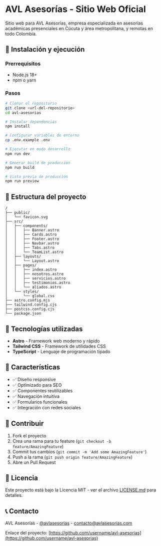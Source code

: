 
# AVL Asesorías - Sitio Web Oficial

Sitio web para AVL Asesorías, empresa especializada en asesorías académicas presenciales en Cúcuta y área metropolitana, y remotas en todo Colombia.

## 🚀 Instalación y ejecución

### Prerrequisitos
- Node.js 18+ 
- npm o yarn

### Pasos

```bash
# Clonar el repositorio
git clone <url-del-repositorio>
cd avl-asesorias

# Instalar dependencias
npm install

# Configurar variables de entorno
cp .env.example .env

# Ejecutar en modo desarrollo
npm run dev

# Generar build de producción
npm run build

# Vista previa de producción
npm run preview
```

## 📁 Estructura del proyecto

```
/
├── public/
│   └── favicon.svg
├── src/
│   ├── components/
│   │   ├── Banner.astro
│   │   ├── Cards.astro
│   │   ├── Footer.astro
│   │   ├── Navbar.astro
│   │   ├── Tabs.astro
│   │   └── TeamList.astro
│   ├── layouts/
│   │   └── Layout.astro
│   ├── pages/
│   │   ├── index.astro
│   │   ├── nosotros.astro
│   │   ├── servicios.astro
│   │   ├── testimonios.astro
│   │   └── aliados.astro
│   └── styles/
│       └── global.css
├── astro.config.mjs
├── tailwind.config.cjs
├── postcss.config.cjs
└── package.json
```

## 🎨 Tecnologías utilizadas

- **Astro** - Framework web moderno y rápido
- **Tailwind CSS** - Framework de utilidades CSS
- **TypeScript** - Lenguaje de programación tipado

## 📱 Características

- ✅ Diseño responsive
- ✅ Optimizado para SEO
- ✅ Componentes reutilizables
- ✅ Navegación intuitiva
- ✅ Formularios funcionales
- ✅ Integración con redes sociales

## 🤝 Contribuir

1. Fork el proyecto
2. Crea una rama para tu feature (`git checkout -b feature/AmazingFeature`)
3. Commit tus cambios (`git commit -m 'Add some AmazingFeature'`)
4. Push a la rama (`git push origin feature/AmazingFeature`)
5. Abre un Pull Request

## 📄 Licencia

Este proyecto está bajo la Licencia MIT - ver el archivo [LICENSE.md](LICENSE.md) para detalles.

## 📞 Contacto

AVL Asesorías - [@avlasesorias](https://instagram.com/avlasesorias) - contacto@avlasesorias.com

Enlace del proyecto: [https://github.com/username/avl-asesorias](https://github.com/username/avl-asesorias)
